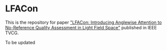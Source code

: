# LFACon
This is the repository for paper ["LFACon: Introducing Anglewise Attention to No-Reference Quality Assessment in Light Field Space"](https://ieeexplore.ieee.org/document/10049721) published in IEEE TVCG.

To be updated
